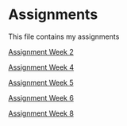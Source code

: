 # Assignments
This file contains my assignments

[Assignment Week 2](http://localhost:8888/notebooks/Assignment_week_2%20(8).ipynb#As-a-rule,-I-really-like-this-line)

[Assignment Week 4](http://localhost:8888/notebooks/Assignment_week_4.ipynb)

[Assignment Week 5](https://github.com/Arjen012/Assignments/blob/master/Assignment_week_5.ipynb)

[Assignment Week 6](https://github.com/Arjen012/Assignments/blob/master/assignment4.ipynb)

[Assignment Week 8](https://github.com/Arjen012/Assignments/blob/master/assignment5.ipynb)
